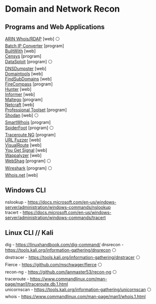 

# Domain and Network Recon

## Programs and Web Applications

[ARIN Whois/RDAP](https://arin.net/about/welcom/region) [web] :white_circle:  
[Batch IP Converter](http://sabsoft.com) [program]  
[BuiltWith](https://builtwith.com) [web]  
[Censys](https://censys.io) [program]  
[DataSploit](https://github.com/DataSploit/datasploit) [program] :white_circle:  
[DNSDumpster](https://dnsdumpster.com) [web]  
[Domaintools](https://whois.domaintools.com) [web]    
[FindSubDomains](https://findsubdomains.com) [web]  
[FireCompass](https://firecompass.com) [program]  
[Hunter](https://hunter.io) [web]  
[Informer](https://website.informer.com/) [web]  
[Maltego](https://maltego.com) [program]  
[Netcraft](https://netcraft.com) [web]  
[Professional Toolset](https://network-tools.com) [program]  
[Shodan](https://shodan.io) [web] :white_circle:  
[SmartWhois](https://tamos.com) [program]  
[SpiderFoot](https://www.spiderfoot.net/) [program] :white_circle:  
[Traceroute NG](https://solarwinds.com) [program]  
[URL Fuzzer](https://pentest-tools.com) [web]  
[VisualRoute](http://www.visualroute.com) [web]  
[You Get Signal](https://yougetsignal.com) [web]  
[Wappalyzer](https://www.wappalyzer.com) [web]  
[WebShag](https://github.com/wereallfeds/webshag) [program] :white_circle:  
[Wireshark](https://wireshark.org) [program] :white_circle:  
[Whois.net](https://whois.net) [web]  


## Windows CLI

nslookup - https://docs.microsoft.com/en-us/windows-server/administration/windows-commands/nslookup   
tracert - https://docs.microsoft.com/en-us/windows-server/administration/windows-commands/tracert  


## Linux CLI // Kali

dig - https://linuxhandbook.com/dig-command/
dnsrecon - https://tools.kali.org/information-gathering/dnsrecon :white_circle:  
dnstracer - https://tools.kali.org/information-gathering/dnstracer :white_circle:  
Fierce - https://github.com/mschwager/fierce :white_circle:  
recon-ng - https://github.com/lanmaster53/recon-ng :white_circle:  
traceroute - https://www.commandlinux.com/man-page/man1/traceroute.db.1.html  
unicornscan - https://tools.kali.org/information-gathering/unicornscan :white_circle:   
whois - https://www.commandlinux.com/man-page/man1/whois.1.html
